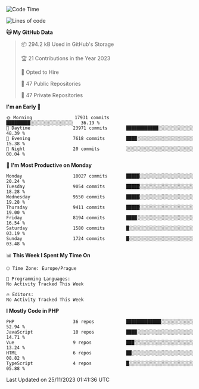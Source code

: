 <!--START_SECTION:waka-->
![Code Time](http://img.shields.io/badge/Code%20Time-1%2C583%20hrs%2058%20mins-blue)

![Lines of code](https://img.shields.io/badge/From%20Hello%20World%20I%27ve%20Written-15.9%20million%20lines%20of%20code-blue)

**🐱 My GitHub Data** 

> 📦 294.2 kB Used in GitHub's Storage 
 > 
> 🏆 21 Contributions in the Year 2023
 > 
> 💼 Opted to Hire
 > 
> 📜 47 Public Repositories 
 > 
> 🔑 47 Private Repositories 
 > 
**I'm an Early 🐤** 

```text
🌞 Morning                17931 commits       █████████░░░░░░░░░░░░░░░░   36.19 % 
🌆 Daytime                23971 commits       ████████████░░░░░░░░░░░░░   48.39 % 
🌃 Evening                7618 commits        ████░░░░░░░░░░░░░░░░░░░░░   15.38 % 
🌙 Night                  20 commits          ░░░░░░░░░░░░░░░░░░░░░░░░░   00.04 % 
```
📅 **I'm Most Productive on Monday** 

```text
Monday                   10027 commits       █████░░░░░░░░░░░░░░░░░░░░   20.24 % 
Tuesday                  9054 commits        █████░░░░░░░░░░░░░░░░░░░░   18.28 % 
Wednesday                9550 commits        █████░░░░░░░░░░░░░░░░░░░░   19.28 % 
Thursday                 9411 commits        █████░░░░░░░░░░░░░░░░░░░░   19.00 % 
Friday                   8194 commits        ████░░░░░░░░░░░░░░░░░░░░░   16.54 % 
Saturday                 1580 commits        █░░░░░░░░░░░░░░░░░░░░░░░░   03.19 % 
Sunday                   1724 commits        █░░░░░░░░░░░░░░░░░░░░░░░░   03.48 % 
```


📊 **This Week I Spent My Time On** 

```text
🕑︎ Time Zone: Europe/Prague

💬 Programming Languages: 
No Activity Tracked This Week

🔥 Editors: 
No Activity Tracked This Week
```

**I Mostly Code in PHP** 

```text
PHP                      36 repos            █████████████░░░░░░░░░░░░   52.94 % 
JavaScript               10 repos            ████░░░░░░░░░░░░░░░░░░░░░   14.71 % 
Vue                      9 repos             ███░░░░░░░░░░░░░░░░░░░░░░   13.24 % 
HTML                     6 repos             ██░░░░░░░░░░░░░░░░░░░░░░░   08.82 % 
TypeScript               4 repos             █░░░░░░░░░░░░░░░░░░░░░░░░   05.88 % 
```




 Last Updated on 25/11/2023 01:41:36 UTC
<!--END_SECTION:waka-->
<!--
**AlexKratky/AlexKratky** is a ✨ _special_ ✨ repository because its `README.md` (this file) appears on your GitHub profile.

Here are some ideas to get you started:

- 🔭 I’m currently working on ...
- 🌱 I’m currently learning ...
- 👯 I’m looking to collaborate on ...
- 🤔 I’m looking for help with ...
- 💬 Ask me about ...
- 📫 How to reach me: ...
- 😄 Pronouns: ...
- ⚡ Fun fact: ...
-->
